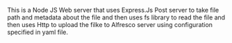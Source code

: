 This is a Node JS Web server that uses Express.Js Post server to take file path and metadata about the file and then uses fs library to read the file and then uses Http to upload the filke to Alfresco server using configuration specified in yaml file.
